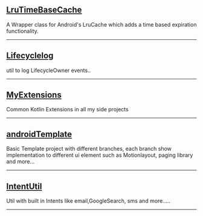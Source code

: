 
## [LruTimeBaseCache](https://github.com/davidHarush/LruTimeBaseCache)

  A Wrapper class for Android's LruCache which adds a time based expiration functionality.
  
--------------------

## [Lifecyclelog](https://github.com/davidHarush/Lifecyclelog)

util to log LifecycleOwner events..
 
---------------------

## [MyExtensions](https://github.com/davidHarush/MyExtensions)

Common Kotlin Extensions in all my side projects
 
---------------------

## [androidTemplate](https://github.com/davidHarush/androidTemplate)

Basic Template project with different branches, each branch show implementation to different ui element such as Motionlayout, paging library and more...
 
---------------------

## [IntentUtil](https://github.com/davidHarush/IntentUtil)

Util with built in Intents like email,GoogleSearch, sms and more.....
 
---------------------

